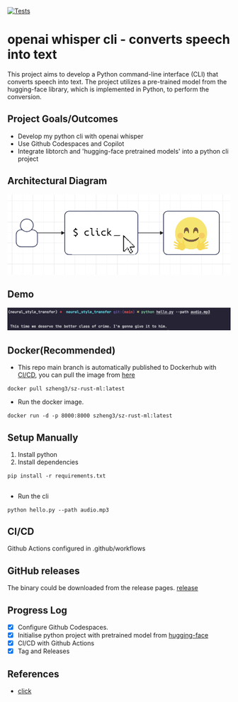 [![Tests](https://github.com/szheng3/neural_style_transfer/actions/workflows/tests.yml/badge.svg)](https://github.com/szheng3/neural_style_transfer/actions/workflows/tests.yml)

# openai whisper cli - converts speech into text

This project aims to develop a Python command-line interface (CLI) that converts speech into text. The project utilizes a pre-trained model from the hugging-face library, which is implemented in Python, to perform the conversion.

## Project Goals/Outcomes

* Develop my python cli with openai whisper
* Use Github Codespaces and Copilot
* Integrate libtorch and 'hugging-face pretrained models' into a python cli project

## Architectural Diagram

![image](./assets/diagram.png)
## Demo
![image](./assets/demo1.png)

  
## Docker(Recommended)

* This repo main branch is automatically published to Dockerhub with [CI/CD](https://github.com/szheng3/neural_style_transfer/actions/workflows/publish.yml), you can pull the image from [here](https://hub.docker.com/repository/docker/szheng3/sz-rust-ml/general)
```
docker pull szheng3/sz-rust-ml:latest
```
* Run the docker image.
```
docker run -d -p 8000:8000 szheng3/sz-rust-ml:latest
```

## Setup Manually

1. Install python
2. Install dependencies
```
pip install -r requirements.txt
```


## 
* Run the cli
```
python hello.py --path audio.mp3
```


## CI/CD

Github Actions configured in .github/workflows



## GitHub releases
The binary could be downloaded from the release pages. [release](https://github.com/szheng3/neural_style_transfer/releases)


## Progress Log

- [x] Configure Github Codespaces.
- [x] Initialise python project with pretrained model from [hugging-face](https://huggingface.co/openai/whisper-large)
- [x] CI/CD with Github Actions
- [x] Tag and Releases

## References


* [click](https://github.com/pallets/click)